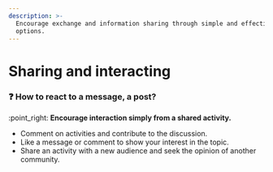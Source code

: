 ```yaml
---
description: >-
  Encourage exchange and information sharing through simple and effective
  options.
---
```


# Sharing and interacting

### :question: How to react to a message, a post?&#x20;

:point\_right: **Encourage interaction simply from a shared activity.**

* Comment on activities and contribute to the discussion.
* Like a message or comment to show your interest in the topic.
* Share an activity with a new audience and seek the opinion of another community.
